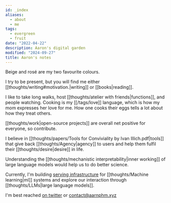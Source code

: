 ```yaml
---
id: _index
aliases:
  - about
  - me
tags:
  - evergreen
  - fruit
date: "2022-04-22"
description: Aaron's digital garden
modified: "2024-09-27"
title: Aaron's notes
---
```


Beige and <span class="rose">rosé</span> are my two favourite colours.

I try to be present, but you will find me either [[thoughts/writing#motivation.|writing]] or [[books|reading]].

I like to take long walks, host [[thoughts/atelier with friends|functions]], and people watching. Cooking is my [[/tags/love]] language, which is how my mom expresses her love for me.
How one cooks their eggs tells a lot about how they treat others.

[[thoughts/work|open-source projects]] are overall net positive for everyone, so contribute.

I believe in [[thoughts/papers/Tools for Conviviality by Ivan Illich.pdf|tools]] that give back [[thoughts/Agency|agency]] to users and help them fulfil their [[thoughts/desire|desire]] in life.

Understanding the [[thoughts/mechanistic interpretability|inner working]] of large language models would help us to do better science.

Currently, I'm building [serving infrastructure](https://bentoml.com) for [[thoughts/Machine learning|ml]] systems and explore our interaction
through [[thoughts/LLMs|large language models]].

I'm best reached [on twitter](https://twitter.com/aarnphm_) or contact@aarnphm.xyz
